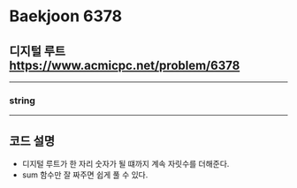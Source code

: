 Baekjoon 6378
=============
디지털 루트  <https://www.acmicpc.net/problem/6378>
---------------
- - -
### string
- - -
## 코드 설명
- 디지털 루트가 한 자리 숫자가 될 떄까지 계속 자릿수를 더해준다.
- sum 함수만 잘 짜주면 쉽게 풀 수 있다.
